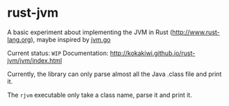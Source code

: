 rust-jvm
========

A basic experiment about implementing the JVM in Rust (http://www.rust-lang.org), maybe inspired by
[jvm.go](https://github.com/zxh0/jvm.go)

Current status: `WIP`
Documentation: http://kokakiwi.github.io/rust-jvm/jvm/index.html

Currently, the library can only parse almost all the Java .class file and print it.

The `rjvm` executable only take a class name, parse it and print it.
